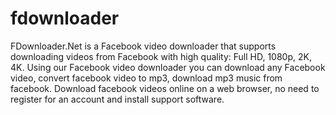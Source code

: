 # fdownloader
FDownloader.Net is a Facebook video downloader that supports downloading videos from Facebook with high quality: Full HD, 1080p, 2K, 4K. Using our Facebook video downloader you can download any Facebook video, convert facebook video to mp3, download mp3 music from facebook. Download facebook videos online on a web browser, no need to register for an account and install support software.
